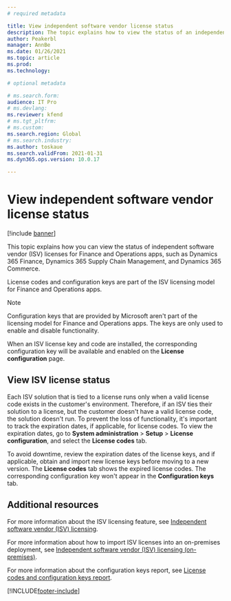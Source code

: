 ```yaml
---
# required metadata

title: View independent software vendor license status
description: The topic explains how to view the status of an independent software vendor in Finance and Operations apps.
author: Peakerbl
manager: AnnBe
ms.date: 01/26/2021
ms.topic: article
ms.prod: 
ms.technology: 

# optional metadata

# ms.search.form: 
audience: IT Pro
# ms.devlang: 
ms.reviewer: kfend
# ms.tgt_pltfrm: 
# ms.custom: 
ms.search.region: Global
# ms.search.industry: 
ms.author: toskaue
ms.search.validFrom: 2021-01-31
ms.dyn365.ops.version: 10.0.17

---
```


# View independent software vendor license status

[!include [banner](../includes/banner.md)]

This topic explains how you can view the status of independent software vendor (ISV) licenses for Finance and Operations apps, such as Dynamics 365 Finance, Dynamics 365 Supply Chain Management, and Dynamics 365 Commerce.

License codes and configuration keys are part of the ISV licensing model for Finance and Operations apps.

> [!NOTE]
> Configuration keys that are provided by Microsoft aren't part of the licensing model for Finance and Operations apps. The keys are only used to enable and disable functionality.

When an ISV license key and code are installed, the corresponding configuration key will be available and enabled on the **License configuration** page.

## View ISV license status
Each ISV solution that is tied to a license runs only when a valid license code exists in the customer's environment. Therefore, if an ISV ties their solution to a license, but the customer doesn't have a valid license code, the solution doesn't run. To prevent the loss of functionality, it's important to track the expiration dates, if applicable, for license codes. To view the expiration dates, go to **System administration** > **Setup** > **License configuration**, and select the **License codes** tab.

To avoid downtime, review the expiration dates of the license keys, and if applicable, obtain and import new license keys before moving to a new version.
The **License codes** tab shows the expired license codes. The corresponding configuration key won't appear in the **Configuration keys** tab.


## Additional resources
For more information about the ISV licensing feature, see [Independent software vendor (ISV) licensing](../dev-tools/isv-licensing.md).

For more information about how to import ISV licenses into an on-premises deployment, see [Independent software vendor (ISV) licensing (on-premises)](../dev-tools/isv-licensing-on-prem.md).

For more information about the configuration keys report, see [License codes and configuration keys report](license-codes-configuration-keys-report.md).


[!INCLUDE[footer-include](../../../includes/footer-banner.md)]